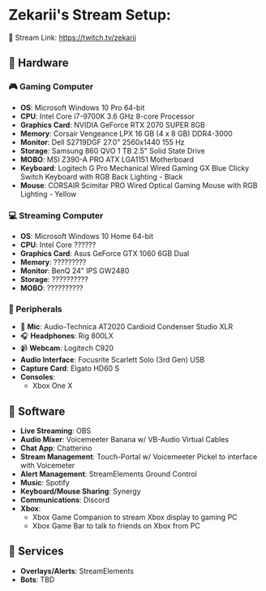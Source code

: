 # Zekarii's Stream Setup:

:mega: Stream Link: https://twitch.tv/zekarii

## :electric_plug: Hardware

### :video_game: Gaming Computer
- **OS**:  Microsoft Windows 10 Pro 64-bit
- **CPU**: Intel Core i7-9700K 3.6 GHz 8-core Processor
- **Graphics Card**: NVIDIA GeForce RTX 2070 SUPER 8GB
- **Memory**: Corsair Vengeance LPX 16 GB (4 x 8 GB) DDR4-3000
- **Monitor**: Dell S2719DGF 27.0" 2560x1440 155 Hz
- **Storage**: Samsung 860 QVO 1 TB 2.5" Solid State Drive
- **MOBO**: MSI Z390-A PRO ATX LGA1151 Motherboard
- **Keyboard**: Logitech G Pro Mechanical Wired Gaming GX Blue Clicky Switch Keyboard with RGB Back Lighting - Black
- **Mouse**: CORSAIR Scimitar PRO Wired Optical Gaming Mouse with RGB Lighting - Yellow

### :computer: Streaming Computer
- **OS**:  Microsoft Windows 10 Home 64-bit
- **CPU**: Intel Core ??????
- **Graphics Card**: Asus GeForce GTX 1060 6GB Dual
- **Memory**: ?????????
- **Monitor**: BenQ 24" IPS GW2480
- **Storage**: ??????????
- **MOBO**: ??????????

### :iphone: Peripherals 
- :microphone: **Mic**: Audio-Technica AT2020 Cardioid Condenser Studio XLR
- :headphones: **Headphones**: Rig 800LX
- :video_camera: **Webcam**: Logitech C920
- **Audio Interface**: Focusrite Scarlett Solo (3rd Gen) USB
- **Capture Card**: Elgato HD60 S
- **Consoles**: 
  - Xbox One X

## :floppy_disk: Software
- **Live Streaming**: OBS
- **Audio Mixer**: Voicemeeter Banana w/ VB-Audio Virtual Cables
- **Chat App**: Chatterino
- **Stream Management**: Touch-Portal w/ Voicemeeter Pickel to interface with Voicemeter
- **Alert Management**: StreamElements Ground Control
- **Music**: Spotify 
- **Keyboard/Mouse Sharing**: Synergy
- **Communications**: Discord
- **Xbox**: 
  - Xbox Game Companion to stream Xbox display to gaming PC
  - Xbox Game Bar to talk to friends on Xbox from PC

## :robot: Services
- **Overlays/Alerts**: StreamElements
- **Bots**: TBD
